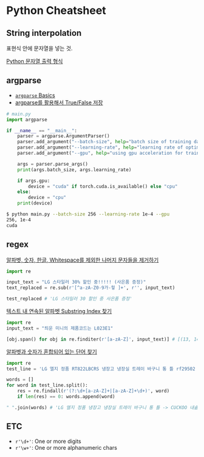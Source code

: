 # Python Cheatsheet

## String interpolation
표현식 안에 문자열을 넣는 것.

[Python 문자열 출력 형식](https://realpython.com/python-f-strings/)

## argparse

- [`argparse` Basics](https://greeksharifa.github.io/references/2019/02/12/argparse-usage/)
- [argparse를 활용해서 True/False 저장](https://noanomal.tistory.com/221)

```python
# main.py
import argparse

if __name__ == "__main__":
    parser = argparse.ArgumentParser()
    parser.add_argument("--batch-size", help="batch size of training data", type=int, default=128)
    parser.add_argument("--learning-rate", help="learning rate of optimizer", type=float, default=1e-3)
    parser.add_argument("--gpu", help="using gpu acceleration for train", action="store_true")

    args = parser.parse_args()
    print(args.batch_size, args.learning_rate)

    if args.gpu:
        device = "cuda" if torch.cuda.is_available() else "cpu"
    else:
        device = "cpu"
    print(device)

```

```bash
$ python main.py --batch-size 256 --learning-rate 1e-4 --gpu
256, 1e-4
cuda
```

## regex

[알파벳, 숫자, 한글, Whitespace를 제외한 나머지 문자들을 제거하기](https://stackoverflow.com/a/23853882)

```python
import re

input_text = "LG 스타일러 30% 할인 중!!!!! (사은품 증정)"
text_replaced = re.sub(r'[^a-zA-Z0-9가-힣 ]+', r'', input_text)

test_replaced # 'LG 스타일러 30 할인 중 사은품 증정'
```

[텍스트 내 연속된 알파벳 Substring Index 찾기]()

```python
import re
input_text = "틔운 미니의 제품코드는 L023E1"

[obj.span() for obj in re.finditer(r'[a-zA-Z]', input_text)] # [(13, 14), (17, 18)]
```

[알파벳과 숫자가 혼합되어 있는 단어 찾기]()

```python
import re
test_line = 'LG 엘지 정품 RT822LBCRS 냉장고 냉장실 트레이 바구니 통 틀 rf29502 -> CUCKOO 내솥 CRPHSXT0610FB -> 330SKBL 5B20R07657 레노버 ideapad 노트북 마더 보드 81F4 -> LG 싸이킹진공청소기호환모터보호필터세트 VC3001FHA VC3002FHA -> LG 정품 광파오븐레인지 전용 석쇠 MA921NHS MA921NMS MA922NES -> LG전자 50인치 PDP TV 50PA4500 호환형 장식장용 스탠드 26L\n'

words = []
for word in test_line.split():
    res = re.findall(r'(?:\d+[a-zA-Z]+|[a-zA-Z]+\d+)', word)
    if len(res) == 0: words.append(word)

" ".join(words) # 'LG 엘지 정품 냉장고 냉장실 트레이 바구니 통 틀 -> CUCKOO 내솥 -> 레노버 ideapad 노트북 마더 보드 -> LG 싸이킹진공청소기호환모터보호필터세트 -> LG 정품 광파오븐레인지 전용 석쇠 -> LG전자 50인치 PDP TV 호환형 장식장용 스탠드'
```

## ETC
- `r'\d+'`: One or more digits
- `r'\w+'`: One or more alphanumeric chars
